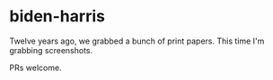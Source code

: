 # biden-harris

Twelve years ago, we grabbed a bunch of print papers. This time I'm grabbing screenshots.

PRs welcome.
